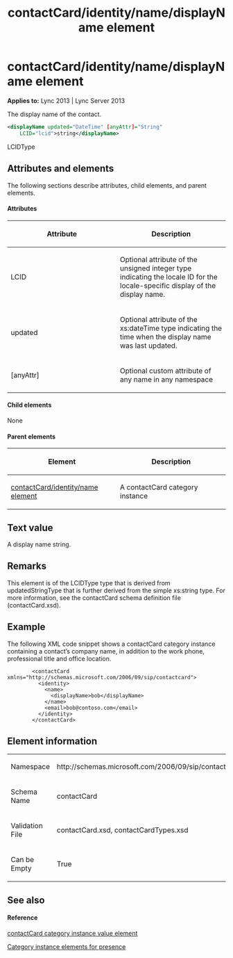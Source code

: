 ﻿---
title: contactCard/identity/name/displayName element
TOCTitle: contactCard/identity/name/displayName element
ms:assetid: fd65cbd2-afbe-4c9c-a33b-55547859e72e
ms:mtpsurl: https://msdn.microsoft.com/en-us/library/Dn454721(v=office.15)
ms:contentKeyID: 57093409
ms.date: 07/24/2014
mtps_version: v=office.15
dev_langs:
- xml
---

# contactCard/identity/name/displayName element


**Applies to:** Lync 2013 | Lync Server 2013

The display name of the contact.

``` xml
<displayName updated="DateTime" [anyAttr]="String"
    LCID="lcid">string</displayName>
```

LCIDType

## Attributes and elements

The following sections describe attributes, child elements, and parent elements.

#### Attributes

<table>
<colgroup>
<col style="width: 50%" />
<col style="width: 50%" />
</colgroup>
<thead>
<tr class="header">
<th><p>Attribute</p></th>
<th><p>Description</p></th>
</tr>
</thead>
<tbody>
<tr class="odd">
<td><p>LCID</p></td>
<td><p>Optional attribute of the unsigned integer type indicating the locale ID for the locale-specific display of the display name.</p></td>
</tr>
<tr class="even">
<td><p>updated</p></td>
<td><p>Optional attribute of the xs:dateTime type indicating the time when the display name was last updated.</p></td>
</tr>
<tr class="odd">
<td><p>[anyAttr]</p></td>
<td><p>Optional custom attribute of any name in any namespace</p></td>
</tr>
</tbody>
</table>


#### Child elements

None

#### Parent elements

<table>
<colgroup>
<col style="width: 50%" />
<col style="width: 50%" />
</colgroup>
<thead>
<tr class="header">
<th><p>Element</p></th>
<th><p>Description</p></th>
</tr>
</thead>
<tbody>
<tr class="odd">
<td><p><a href="contactcard-identity-name-element.md">contactCard/identity/name element</a></p></td>
<td><p>A contactCard category instance</p></td>
</tr>
</tbody>
</table>


## Text value

A display name string.

## Remarks

This element is of the LCIDType type that is derived from updatedStringType that is further derived from the simple xs:string type. For more information, see the contactCard schema definition file (contactCard.xsd).

## Example

The following XML code snippet shows a contactCard category instance containing a contact’s company name, in addition to the work phone, professional title and office location.

``` 
        <contactCard xmlns="http://schemas.microsoft.com/2006/09/sip/contactcard">
          <identity>
            <name>
              <displayName>bob</displayName>
            </name>
            <email>bob@contoso.com</email>
          </identity>
        </contactCard>
```

## Element information

<table>
<colgroup>
<col style="width: 50%" />
<col style="width: 50%" />
</colgroup>
<tbody>
<tr class="odd">
<td><p>Namespace</p></td>
<td><p>http://schemas.microsoft.com/2006/09/sip/contactcard</p></td>
</tr>
<tr class="even">
<td><p>Schema Name</p></td>
<td><p>contactCard</p></td>
</tr>
<tr class="odd">
<td><p>Validation File</p></td>
<td><p>contactCard.xsd, contactCardTypes.xsd</p></td>
</tr>
<tr class="even">
<td><p>Can be Empty</p></td>
<td><p>True</p></td>
</tr>
</tbody>
</table>


## See also

#### Reference

[contactCard category instance value element](contactcard-category-instance-value-element.md)

[Category instance elements for presence](category-instance-elements-for-presence.md)

